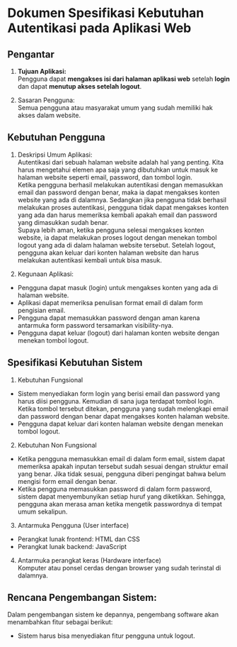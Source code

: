 # Dokumen Spesifikasi Kebutuhan Autentikasi pada Aplikasi Web

## Pengantar
1. **Tujuan Aplikasi:**  
Pengguna dapat **mengakses isi dari halaman aplikasi web** setelah **login** dan dapat **menutup akses setelah logout**.

2. Sasaran Pengguna:  
Semua pengguna atau masyarakat umum yang sudah memiliki hak akses dalam website.

## Kebutuhan Pengguna
1. Deskripsi Umum Aplikasi:  
Autentikasi dari sebuah halaman website adalah hal yang penting. Kita harus mengetahui elemen apa saja yang dibutuhkan untuk masuk ke halaman website seperti email, password, dan tombol login.  
Ketika pengguna berhasil melakukan autentikasi dengan memasukkan email dan password dengan benar, maka ia dapat mengakses konten website yang ada di dalamnya. Sedangkan jika pengguna tidak berhasil melakukan proses autentikasi, pengguna tidak dapat mengakses konten yang ada dan harus memeriksa kembali apakah email dan password yang dimasukkan sudah benar.  
Supaya lebih aman, ketika pengguna selesai mengakses konten website, ia dapat melakukan proses logout dengan menekan tombol logout yang ada di dalam halaman website tersebut. Setelah logout, pengguna akan keluar dari konten halaman website dan harus melakukan autentikasi kembali untuk bisa masuk.

2. Kegunaan Aplikasi:
- Pengguna dapat masuk (login) untuk mengakses konten yang ada di halaman website.
- Aplikasi dapat memeriksa penulisan format email di dalam form pengisian email.
- Pengguna dapat memasukkan password dengan aman karena antarmuka form password tersamarkan visibility-nya.
- Pengguna dapat keluar (logout) dari halaman konten website dengan menekan tombol logout.

## Spesifikasi Kebutuhan Sistem
1. Kebutuhan Fungsional
- Sistem menyediakan form login yang berisi email dan password yang harus diisi pengguna. Kemudian di sana juga terdapat tombol login. Ketika tombol tersebut ditekan, pengguna yang sudah melengkapi email dan password dengan benar dapat mengakses konten halaman website.
- Pengguna dapat keluar dari konten halaman website dengan menekan tombol logout.

2. Kebutuhan Non Fungsional
- Ketika pengguna memasukkan email di dalam form email, sistem dapat memeriksa apakah inputan tersebut sudah sesuai dengan struktur email yang benar. Jika tidak sesuai, pengguna diberi pengingat bahwa belum mengisi form email dengan benar.
- Ketika pengguna memasukkan password di dalam form password, sistem dapat menyembunyikan setiap huruf yang diketikkan. Sehingga, pengguna akan merasa aman ketika mengetik passwordnya di tempat umum sekalipun.

3. Antarmuka Pengguna (User interface)
- Perangkat lunak frontend: HTML dan CSS
- Perangkat lunak backend: JavaScript

4. Antarmuka perangkat keras (Hardware interface)  
Komputer atau ponsel cerdas dengan browser yang sudah terinstal di dalamnya.

## Rencana Pengembangan Sistem:
Dalam pengembangan sistem ke depannya, pengembang software akan menambahkan fitur sebagai berikut:

- Sistem harus bisa menyediakan fitur pengguna untuk logout.